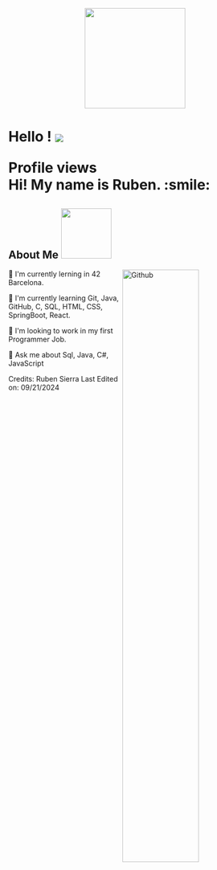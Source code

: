 <p align="center"> <img width="200" src=""> 

</p> <h1> Hello ! <img src = 
<p align='center'> </p> Profile views

<div size='20px'> Hi! My name is Ruben. :smile: </div> <h2> About Me <img src = "https://media0.giphy.com/media/KDDpcKigbfFpnejZs6/giphy.gif?cid=ecf05e47oy6f4zjs8g1qoiystc56cu7r9tb8a1fe76e05oty&rid=giphy.gif" width = 100px></h2> <img width="55%" align="right" alt="Github" src="https://raw.githubusercontent.com/onimur/.github/master/.resources/git-header.svg" />

🔭 I'm currently lerning in 42 Barcelona.

🌱 I'm currently learning Git, Java, GitHub, C, SQL, HTML, CSS, SpringBoot, React.
  
👯 I'm looking to work in my first Programmer Job.

💬 Ask me about Sql, Java, C#, JavaScript





Credits: Ruben Sierra
Last Edited on: 09/21/2024
